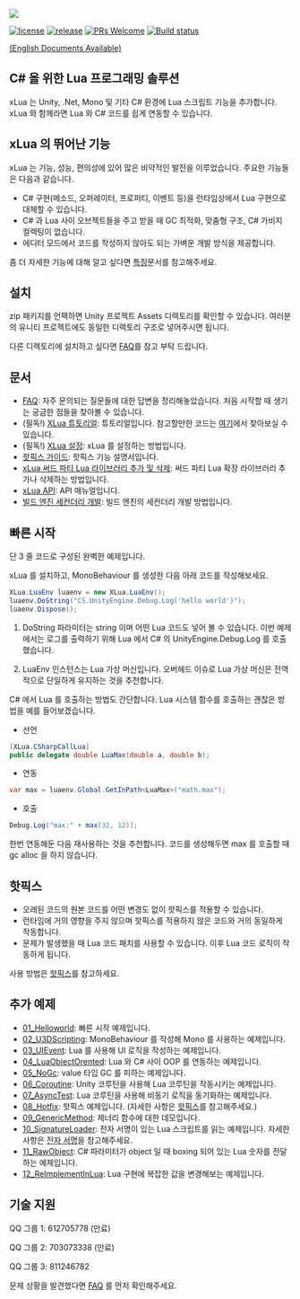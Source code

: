 ![](Assets/XLua/Doc/xLua.png)

[![license](http://img.shields.io/badge/license-MIT-blue.svg)](https://github.com/Tencent/xLua/blob/master/LICENSE.TXT)
[![release](https://img.shields.io/badge/release-v2.1.15-blue.svg)](https://github.com/Tencent/xLua/releases)
[![PRs Welcome](https://img.shields.io/badge/PRs-welcome-blue.svg)](https://github.com/Tencent/xLua/pulls)
[![Build status](https://travis-ci.org/Tencent/xLua.svg?branch=master)](https://travis-ci.org/Tencent/xLua)

[(English Documents Available)](README_EN.md)

## C# 을 위한 Lua 프로그래밍 솔루션

xLua 는 Unity, .Net, Mono 및 기타 C# 환경에 Lua 스크립트 기능을 추가합니다. xLua 와 함께라면 Lua 와 C# 코드를 쉽게 연동할 수 있습니다.

## xLua 의 뛰어난 기능

xLua 는 기능, 성능, 편의성에 있어 많은 비약적인 발전을 이루었습니다. 주요한 기능들은 다음과 같습니다.

* C# 구현(메소드, 오퍼레이터, 프로퍼티, 이벤트 등)을 런타임상에서 Lua 구현으로 대체할 수 있습니다.
* C# 과 Lua 사이 오브젝트들을 주고 받을 때 GC 최적화, 맞춤형 구조, C# 가비지 컬렉팅이 없습니다. 
* 에디터 모드에서 코드를 작성하지 않아도 되는 가벼운 개발 방식을 제공합니다.

좀 더 자세한 기능에 대해 알고 싶다면 [특징](Assets/XLua/Doc/Features_KR.md)문서를 참고해주세요.

## 설치

zip 패키지를 언팩하면 Unity 프로젝트 Assets 디렉토리를 확인할 수 있습니다. 여러분의 유니티 프로젝트에도 동일한 디렉토리 구조로 넣어주시면 됩니다.

다른 디렉토리에 설치하고 싶다면 [FAQ](Assets/XLua/Doc/Faq_KR.md)를 참고 부탁 드립니다.

## 문서

* [FAQ](Assets/XLua/Doc/Faq_KR.md): 자주 문의되는 질문들에 대한 답변을 정리해놓았습니다. 처음 시작할 때 생기는 궁금한 점들을 찾아볼 수 있습니다.
* (필독!) [XLua 튜토리얼](Assets/XLua/Doc/XLua_Tutorial_KR.md): 튜토리얼입니다. 참고할만한 코드는 [여기](Assets/XLua/Tutorial/)에서 찾아보실 수 있습니다.
* (필독!) [XLua 설정](Assets/XLua/Doc/Configure_KR.md): xLua 를 설정하는 방법입니다.
* [핫픽스 가이드](Assets/XLua/Doc/Hotfix_EN.md): 핫픽스 기능 설명서입니다.
* [xLua 써드 파티 Lua 라이브러리 추가 및 삭제](Assets/XLua/Doc/Add_Remove_Lua_Lib.md): 써드 파티 Lua 확장 라이브러리 추가나 삭제하는 방법입니다.
* [xLua API](Assets/XLua/Doc/XLua_API_EN.md): API 매뉴얼입니다.
* [빌드 엔진 세컨더리 개발](Assets/XLua/Doc/Custom_Generate_EN.md): 빌드 엔진의 세컨더리 개발 방법입니다.

## 빠른 시작

단 3 줄 코드로 구성된 완벽한 예제입니다.

xLua 를 설치하고, MonoBehaviour 를 생성한 다음 아래 코드를 작성해보세요.

```csharp
XLua.LuaEnv luaenv = new XLua.LuaEnv();
luaenv.DoString("CS.UnityEngine.Debug.Log('hello world')");
luaenv.Dispose();
```

1. DoString 파라미터는 string 이며 어떤 Lua 코드도 넣어 볼 수 있습니다. 이번 예제에서는 로그를 출력하기 위해 Lua 에서 C# 의 UnityEngine.Debug.Log 를 호출했습니다.

2. LuaEnv 인스턴스는 Lua 가상 머신입니다. 오버헤드 이슈로 Lua 가상 머신은 전역적으로 단일하게 유지하는 것을 추천합니다.

C# 에서 Lua 를 호출하는 방법도 간단합니다. Lua 시스템 함수를 호출하는 괜찮은 방법을 예를 들어보겠습니다.

* 선언

```csharp
[XLua.CSharpCallLua]
public delegate double LuaMax(double a, double b);
```

* 연동

```csharp
var max = luaenv.Global.GetInPath<LuaMax>("math.max");
```

* 호출

```csharp
Debug.Log("max:" + max(32, 12));
```

한번 연동해둔 다음 재사용하는 것을 추천합니다. 코드를 생성해두면 max 를 호출할 때 gc alloc 을 하지 않습니다.

## 핫픽스

* 오래된 코드의 원본 코드를 어떤 변경도 없이 핫픽스를 적용할 수 있습니다.
* 런타임에 거의 영향을 주지 않으며 핫픽스를 적용하지 않은 코드와 거의 동일하게 작동합니다.
* 문제가 발생했을 때 Lua 코드 패치를 사용할 수 있습니다. 이후 Lua 코드 로직이 작동하게 됩니다.

사용 방법은 [핫픽스](Assets/XLua/Doc/Hotfix_EN.md)를 참고하세요.

## 추가 예제

* [01_Helloworld](Assets/XLua/Examples/01_Helloworld/): 빠른 시작 예제입니다.
* [02_U3DScripting](Assets/XLua/Examples/02_U3DScripting/): MonoBehaviour 를 작성해 Mono 를 사용하는 예제입니다.
* [03_UIEvent](Assets/XLua/Examples/03_UIEvent/): Lua 를 사용해 UI 로직을 작성하는 예제입니다. 
* [04_LuaObjectOrented](Assets/XLua/Examples/04_LuaObjectOrented/): Lua 와 C# 사이 OOP 를 연동하는 예제입니다.
* [05_NoGc](Assets/XLua/Examples/05_NoGc/): value 타입 GC 를 피하는 예제입니다.
* [06_Coroutine](Assets/XLua/Examples/06_Coroutine/): Unity 코루틴을 사용해 Lua 코루틴을 작동시키는 예제입니다.
* [07_AsyncTest](Assets/XLua/Examples/07_AsyncTest/): Lua 코루틴을 사용해 비동기 로직을 동기화하는 예제입니다.
* [08_Hotfix](Assets/XLua/Examples/08_Hotfix/): 핫픽스 예제입니다. (자세한 사항은 [핫픽스](Assets/XLua/Doc/Hotfix_EN.md)를 참고해주세요.)
* [09_GenericMethod](Assets/XLua/Examples/09_GenericMethod/): 제너리 함수에 대한 데모입니다.
* [10_SignatureLoader](Assets/XLua/Examples/10_SignatureLoader/): 전자 서명이 있는 Lua 스크립트를 읽는 예제입니다. 자세한 사항은 [전자 서명](Assets/XLua/Doc/signature.md)을 참고해주세요.
* [11_RawObject](Assets/XLua/Examples/11_RawObject/): C# 파라미터가 object 일 때 boxing 되어 있는 Lua 숫자를 전달하는 예제입니다.
* [12_ReImplementInLua](Assets/XLua/Examples/12_ReImplementInLua/): Lua 구현에 복잡한 값을 변경해보는 예제입니다.

## 기술 지원 

QQ 그룹 1: 612705778 (만료)

QQ 그룹 2: 703073338 (만료)

QQ 그룹 3: 811246782

문제 상황을 발견했다면 [FAQ](Assets/XLua/Doc/faq_EN.md) 를 먼저 확인해주세요.

